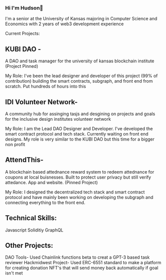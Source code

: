 ### Hi I'm Hudson👋

I'm a senior at the University of Kansas majoring in Computer Science and Economics with 2 years of web3 development experience

Current Projects:

## KUBI DAO - 
A DAO and task manager for the university of kansas blockchain institute (Project Pinned)

My Role:
I've been the lead designer and developer of this project (99% of contribution) building the smart contracts, subgraph, and front end from scratch. Put hundreds of hours into this 

## IDI Volunteer Network- 
A community hub for assinging tasjs and desgining on projects and goals for the inclusive design institutes volunteer network

My Role:
I am the Lead DAO Designer and Developer. I've developed the smart contract protocol and tech stack. Currently waiting on front end designs. My role is very similar to the KUBI DAO but this time for a bigger non profit

## AttendThis-  
A blockchain based attednance reward system to redeem attednance for coupons at local buisnesses. Built to protect user privacy but still verify attedance. App and website. (Pinned Project)

My Role: 
I designed the decentralized tech stack and smart contract protocol and have mainly been working on developing the subgraph and connecting everything to the front end.

## Technical Skills:
Javascript
Soliditiy
GraphQL

## Other Projects:

DAO Tools- Used Chainlink functions beta to creat a GPT-3 based task reviewer 
Hackmidwest Project- Used ERC-6551 standard to make a platform for creating donation NFT's that will send money back automatically if goal isn't met


<!--
**hudsonhrh/hudsonhrh** is a ✨ _special_ ✨ repository because its `README.md` (this file) appears on your GitHub profile.

Here are some ideas to get you started:

- 🔭 I’m currently working on ...
- 🌱 I’m currently learning ...
- 👯 I’m looking to collaborate on ...
- 🤔 I’m looking for help with ...
- 💬 Ask me about ...
- 📫 How to reach me: ...
- 😄 Pronouns: ...
- ⚡ Fun fact: ...
-->
